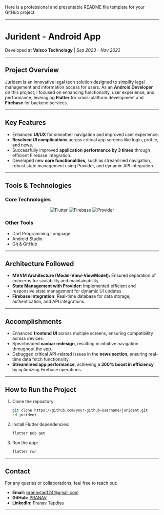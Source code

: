 Here is a professional and presentable README file template for your GitHub project:

---

# **Jurident - Android App**  
Developed at **Valsco Technology** | *Sep 2023 – Nov 2023*

---

## **Project Overview**  
Jurident is an innovative legal tech solution designed to simplify legal management and information access for users. As an **Android Developer** on this project, I focused on enhancing functionality, user experience, and performance, leveraging **Flutter** for cross-platform development and **Firebase** for backend services.

---

## **Key Features**  
- Enhanced **UI/UX** for smoother navigation and improved user experience.  
- **Resolved UI complications** across critical app screens like login, profile, and news.  
- Successfully improved **application performance by 3 times** through efficient Firebase integration.  
- Developed new **core functionalities**, such as streamlined navigation, robust state management using Provider, and dynamic API integration.  

---

## **Tools & Technologies**  

### **Core Technologies**
<p align="center">
  <img src="https://img.shields.io/badge/Flutter-02569B?style=for-the-badge&logo=flutter&logoColor=white" alt="Flutter">
  <img src="https://img.shields.io/badge/Firebase-FFCA28?style=for-the-badge&logo=firebase&logoColor=black" alt="Firebase">
  <img src="https://img.shields.io/badge/Provider-00796B?style=for-the-badge&logo=flutter&logoColor=white" alt="Provider">
</p>

### **Other Tools**  
- Dart Programming Language  
- Android Studio  
- Git & GitHub  

---

## **Architecture Followed**  
- **MVVM Architecture (Model-View-ViewModel):** Ensured separation of concerns for scalability and maintainability.  
- **State Management with Provider:** Implemented efficient and responsive state management for dynamic UI updates.  
- **Firebase Integration:** Real-time database for data storage, authentication, and API integrations.  

---

## **Accomplishments**  
- Enhanced **frontend UI** across multiple screens, ensuring compatibility across devices.  
- Spearheaded **navbar redesign**, resulting in intuitive navigation throughout the app.  
- Debugged critical API-related issues in the **news section**, ensuring real-time data fetch functionality.  
- **Streamlined app performance**, achieving a **300% boost in efficiency** by optimizing Firebase operations.  

---

## **How to Run the Project**  

1. Clone the repository:  
   ```bash
   git clone https://github.com/your-github-username/jurident.git
   cd jurident
   ```
2. Install Flutter dependencies:  
   ```bash
   flutter pub get
   ```
3. Run the app:  
   ```bash
   flutter run
   ```

---

## **Contact**  
For any queries or collaborations, feel free to reach out:  
- **Email:** pranavtap124@gmail.com  
- **GitHub:** [PRANAV](https://github.com/pranav-tapdiya)  
- **LinkedIn:** [Pranav Tapdiya](https://www.linkedin.com/in/pranav-tapdiya-96830425a/)  

--- 
